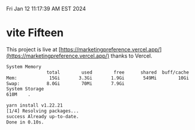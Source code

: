 Fri Jan 12 11:17:39 AM EST 2024

# vite Fifteen


This project is live at [https://marketingpreference.vercel.app/](https://marketingpreference.vercel.app/) thanks to Vercel.

```bash
System Memory
               total        used        free      shared  buff/cache   available
Mem:            15Gi       3.3Gi       1.9Gi       549Mi        10Gi        11Gi
Swap:          8.0Gi        70Mi       7.9Gi
System Storage
610M	.
```
```bash
yarn install v1.22.21
[1/4] Resolving packages...
success Already up-to-date.
Done in 0.10s.
```

